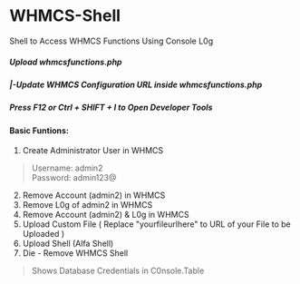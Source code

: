 # WHMCS-Shell
Shell to Access WHMCS Functions Using Console L0g
##### Upload whmcsfunctions.php
#####  |-Update WHMCS Configuration URL inside whmcsfunctions.php
##### Press F12 or Ctrl + SHIFT + I to Open Developer Tools

#### Basic Funtions:
1. Create Administrator User in WHMCS
> Username: admin2  
>Password: admin123@
2. Remove Account (admin2) in WHMCS
3. Remove L0g of admin2 in WHMCS
4. Remove Account (admin2) & L0g in WHMCS
5. Upload Custom File ( Replace "yourfileurlhere" to URL of your File to be Uploaded )
6. Upload Shell (Alfa Shell)
7. Die - Remove WHMCS Shell
>Shows Database Credentials in C0nsole.Table
